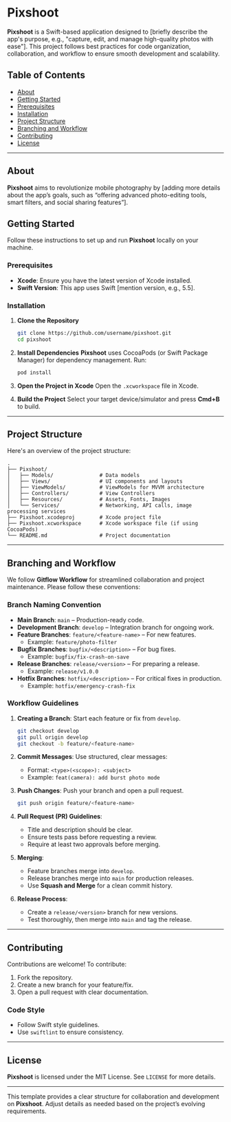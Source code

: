 # Pixshoot

**Pixshoot** is a Swift-based application designed to [briefly describe the app's purpose, e.g., "capture, edit, and manage high-quality photos with ease"]. This project follows best practices for code organization, collaboration, and workflow to ensure smooth development and scalability.

## Table of Contents

- [About](#about)
- [Getting Started](#getting-started)
- [Prerequisites](#prerequisites)
- [Installation](#installation)
- [Project Structure](#project-structure)
- [Branching and Workflow](#branching-and-workflow)
- [Contributing](#contributing)
- [License](#license)

---

## About

**Pixshoot** aims to revolutionize mobile photography by [adding more details about the app’s goals, such as “offering advanced photo-editing tools, smart filters, and social sharing features”].

## Getting Started

Follow these instructions to set up and run **Pixshoot** locally on your machine.

### Prerequisites

- **Xcode**: Ensure you have the latest version of Xcode installed.
- **Swift Version**: This app uses Swift [mention version, e.g., 5.5].

### Installation

1. **Clone the Repository**
   ```bash
   git clone https://github.com/username/pixshoot.git
   cd pixshoot
   ```

2. **Install Dependencies**
   **Pixshoot** uses CocoaPods (or Swift Package Manager) for dependency management. Run:
   ```bash
   pod install
   ```

3. **Open the Project in Xcode**
   Open the `.xcworkspace` file in Xcode.

4. **Build the Project**
   Select your target device/simulator and press **Cmd+B** to build.

---

## Project Structure

Here's an overview of the project structure:

```
.
├── Pixshoot/
│   ├── Models/               # Data models
│   ├── Views/                # UI components and layouts
│   ├── ViewModels/           # ViewModels for MVVM architecture
│   ├── Controllers/          # View Controllers
│   ├── Resources/            # Assets, Fonts, Images
│   └── Services/             # Networking, API calls, image processing services
├── Pixshoot.xcodeproj        # Xcode project file
├── Pixshoot.xcworkspace      # Xcode workspace file (if using CocoaPods)
└── README.md                 # Project documentation
```

---

## Branching and Workflow

We follow **Gitflow Workflow** for streamlined collaboration and project maintenance. Please follow these conventions:

### Branch Naming Convention

- **Main Branch**: `main` – Production-ready code.
- **Development Branch**: `develop` – Integration branch for ongoing work.
- **Feature Branches**: `feature/<feature-name>` – For new features.
  - Example: `feature/photo-filter`
- **Bugfix Branches**: `bugfix/<description>` – For bug fixes.
  - Example: `bugfix/fix-crash-on-save`
- **Release Branches**: `release/<version>` – For preparing a release.
  - Example: `release/v1.0.0`
- **Hotfix Branches**: `hotfix/<description>` – For critical fixes in production.
  - Example: `hotfix/emergency-crash-fix`

### Workflow Guidelines

1. **Creating a Branch**: Start each feature or fix from `develop`.
   ```bash
   git checkout develop
   git pull origin develop
   git checkout -b feature/<feature-name>
   ```

2. **Commit Messages**: Use structured, clear messages:
   - Format: `<type>(<scope>): <subject>`
   - Example: `feat(camera): add burst photo mode`

3. **Push Changes**: Push your branch and open a pull request.
   ```bash
   git push origin feature/<feature-name>
   ```

4. **Pull Request (PR) Guidelines**:
   - Title and description should be clear.
   - Ensure tests pass before requesting a review.
   - Require at least two approvals before merging.

5. **Merging**:
   - Feature branches merge into `develop`.
   - Release branches merge into `main` for production releases.
   - Use **Squash and Merge** for a clean commit history.

6. **Release Process**:
   - Create a `release/<version>` branch for new versions.
   - Test thoroughly, then merge into `main` and tag the release.

---

## Contributing

Contributions are welcome! To contribute:

1. Fork the repository.
2. Create a new branch for your feature/fix.
3. Open a pull request with clear documentation.

### Code Style

- Follow Swift style guidelines.
- Use `swiftlint` to ensure consistency.

---

## License

**Pixshoot** is licensed under the MIT License. See `LICENSE` for more details.

---

This template provides a clear structure for collaboration and development on **Pixshoot**. Adjust details as needed based on the project’s evolving requirements.
